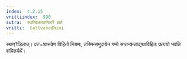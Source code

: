 ```yaml
---
index:  4.2.15
vrittiindex:  990
sutra:  स्थण्डिलाच्छयितरि ब्राते
vritti:  tattvabodhini 
---
```


स्थण्?डिलात्। व्रतं=शास्त्रेण विहितो नियमः, तस्मिन्समुदायेन गम्ये सप्तन्यन्ताद्यथाविहितः प्रत्ययो भवति शयितर्यर्थे। 

